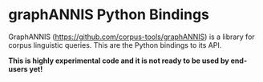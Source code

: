 
graphANNIS Python Bindings
==========================

GraphANNIS (https://github.com/corpus-tools/graphANNIS) is a library for corpus linguistic queries.
This are the Python bindings to its API.

**This is highly experimental code and it is not ready to be used by end-users yet!**

